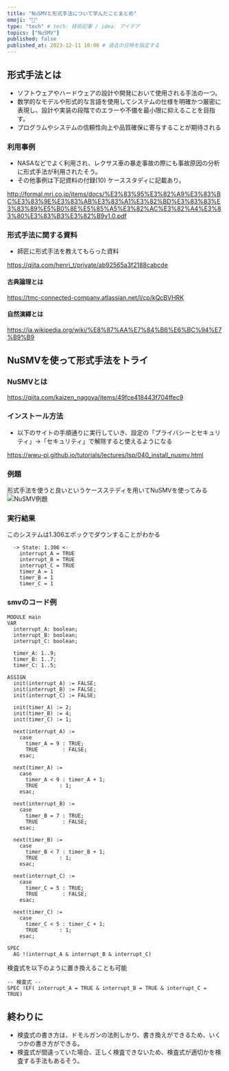 ```yaml
---
title: "NuSMVと形式手法について学んだことまとめ"
emoji: "🐙"
type: "tech" # tech: 技術記事 / idea: アイデア
topics: ["NuSMV"]
published: false
published_at: 2023-12-11 10:00 # 過去の日時を指定する
---
```


## 形式手法とは
- ソフトウェアやハードウェアの設計や開発において使用される手法の一つ。
- 数学的なモデルや形式的な言語を使用してシステムの仕様を明確かつ厳密に表現し、設計や実装の段階でのエラーや不備を最小限に抑えることを目指す。
- プログラムやシステムの信頼性向上や品質確保に寄与することが期待される

### 利用事例
- NASAなどでよく利用され、レクサス車の暴走事故の際にも事故原因の分析に形式手法が利用されたそう。
- その他事例は下記資料の付録(10) ケーススタディに記載あり。
  
http://formal.mri.co.jp/items/docs/%E3%83%95%E3%82%A9%E3%83%BC%E3%83%9E%E3%83%AB%E3%83%A1%E3%82%BD%E3%83%83%E3%83%89%E5%B0%8E%E5%85%A5%E3%82%AC%E3%82%A4%E3%83%80%E3%83%B3%E3%82%B9v1.0.pdf

### 形式手法に関する資料
- 師匠に形式手法を教えてもらった資料

https://qiita.com/henri_t/private/ab92565a3f2188cabcde

#### 古典論理とは
https://tmc-connected-company.atlassian.net/l/cp/kQcBVHRK
#### 自然演繹とは
https://ja.wikipedia.org/wiki/%E8%87%AA%E7%84%B6%E6%BC%94%E7%B9%B9 



## NuSMVを使って形式手法をトライ
### NuSMVとは
https://qiita.com/kaizen_nagoya/items/49fce418443f704ffec9

### インストール方法
- 以下のサイトの手順通りに実行していき、設定の「プライバシーとセキュリティ」→「セキュリティ」で解除すると使えるようになる
  
https://wwu-pi.github.io/tutorials/lectures/lsp/040_install_nusmv.html

### 例題
形式手法を使うと良いというケースステディを用いてNuSMVを使ってみる
![NuSMV例題](https://storage.googleapis.com/zenn-user-upload/4e47073696d3-20231215.png)

### 実行結果
このシステムは1.306エポックでダウンすることがわかる
```smv
  -> State: 1.306 <-
    interrupt_A = TRUE
    interrupt_B = TRUE
    interrupt_C = TRUE
    timer_A = 1
    timer_B = 1
    timer_C = 1
```

### smvのコード例

```smv
MODULE main
VAR
  interrupt_A: boolean;
  interrupt_B: boolean;
  interrupt_C: boolean;

  timer_A: 1..9;
  timer_B: 1..7;
  timer_C: 1..5;

ASSIGN
  init(interrupt_A) := FALSE;
  init(interrupt_B) := FALSE;
  init(interrupt_C) := FALSE;

  init(timer_A) := 2;
  init(timer_B) := 4;
  init(timer_C) := 1;

  next(interrupt_A) :=
    case
      timer_A = 9 : TRUE;
      TRUE        : FALSE;
    esac;

  next(timer_A) :=
    case
      timer_A < 9 : timer_A + 1;
      TRUE       : 1;
    esac;

  next(interrupt_B) :=
    case
      timer_B = 7 : TRUE;
      TRUE        : FALSE;
    esac;

  next(timer_B) :=
    case
      timer_B < 7 : timer_B + 1;
      TRUE       : 1;
    esac;

  next(interrupt_C) :=
    case
      timer_C = 5 : TRUE;
      TRUE        : FALSE;
    esac;

  next(timer_C) :=
    case
      timer_C < 5 : timer_C + 1;
      TRUE       : 1;
    esac;

SPEC
  AG !(interrupt_A & interrupt_B & interrupt_C)
```

検査式を以下のように置き換えることも可能
```smv
-- 検査式 --
SPEC !EF( interrupt_A = TRUE & interrupt_B = TRUE & interrupt_C = TRUE)
```

## 終わりに
- 検査式の書き方は、ドモルガンの法則しかり、書き換えができるため、いくつかの書き方ができる。
- 検査式が間違っていた場合、正しく検査できないため、検査式が適切かを検査する手法もあるそう。
